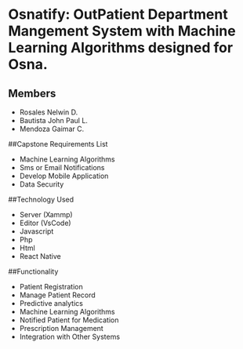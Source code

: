# Osnatify: OutPatient Department Mangement System with Machine Learning Algorithms designed for Osna.

## Members

- Rosales Nelwin D.
- Bautista John Paul L. 
- Mendoza Gaimar C.

##Capstone Requirements List
- Machine Learning Algorithms
- Sms or Email Notifications
- Develop Mobile Application 
- Data Security

##Technology Used 
- Server (Xammp)
- Editor (VsCode)
- Javascript
- Php
- Html
- React Native

##Functionality
- Patient Registration
- Manage Patient Record
- Predictive analytics 
- Machine Learning Algorithms
- Notified Patient for Medication
- Prescription Management
- Integration with Other Systems
